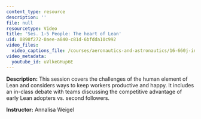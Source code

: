 ```yaml
---
content_type: resource
description: ''
file: null
resourcetype: Video
title: 'Ses. 1-5 People: The heart of Lean'
uid: 0898f272-0aee-a840-c81d-6bfdda10c992
video_files:
  video_captions_file: /courses/aeronautics-and-astronautics/16-660j-introduction-to-lean-six-sigma-methods-january-iap-2012/lecture-videos/people-the-heart-of-lean/uVlkeGHup6E.vtt
video_metadata:
  youtube_id: uVlkeGHup6E
---
```


**Description:** This session covers the challenges of the human element of Lean and considers ways to keep workers productive and happy. It includes an in-class debate with teams discussing the competitive advantage of early Lean adopters vs. second followers.

**Instructor:** Annalisa Weigel